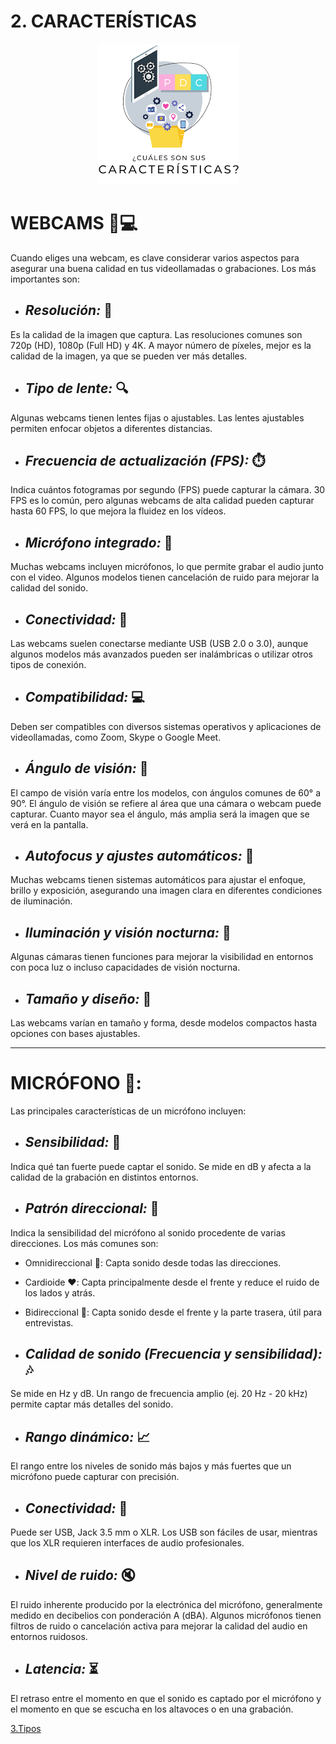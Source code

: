 # 2. CARACTERÍSTICAS

<p align="center">
  <img src="/img/caracteristicas.png" alt="![caracteristicas](/img/caracteristicas.png)" />
</p>  


# WEBCAMS 📸💻

Cuando eliges una webcam, es clave considerar varios aspectos para asegurar una buena calidad en tus videollamadas o grabaciones. Los más importantes son:

* ## *Resolución:* 🌟
Es la calidad de la imagen que captura. Las resoluciones comunes son 720p (HD), 1080p (Full HD) y 4K. A mayor número de píxeles, mejor es la calidad de la imagen, ya que se pueden ver más detalles.

* ## *Tipo de lente:* 🔍
Algunas webcams tienen lentes fijas o ajustables. Las lentes ajustables permiten enfocar objetos a diferentes distancias.

* ## *Frecuencia de actualización (FPS):* ⏱️
Indica cuántos fotogramas por segundo (FPS) puede capturar la cámara. 30 FPS es lo común, pero algunas webcams de alta calidad pueden capturar hasta 60 FPS, lo que mejora la fluidez en los vídeos.

* ## *Micrófono integrado:* 🎤
Muchas webcams incluyen micrófonos, lo que permite grabar el audio junto con el video. Algunos modelos tienen cancelación de ruido para mejorar la calidad del sonido.

* ## *Conectividad:* 🔌
Las webcams suelen conectarse mediante USB (USB 2.0 o 3.0), aunque algunos modelos más avanzados pueden ser inalámbricas o utilizar otros tipos de conexión.

* ## *Compatibilidad:* 💻
Deben ser compatibles con diversos sistemas operativos y aplicaciones de videollamadas, como Zoom, Skype o Google Meet.

* ## *Ángulo de visión:* 👀
El campo de visión varía entre los modelos, con ángulos comunes de 60° a 90°. El ángulo de visión se refiere al área que una cámara o webcam puede capturar. Cuanto mayor sea el ángulo, más amplia será la imagen que se verá en la pantalla.

* ## *Autofocus y ajustes automáticos:* 🔧
Muchas webcams tienen sistemas automáticos para ajustar el enfoque, brillo y exposición, asegurando una imagen clara en diferentes condiciones de iluminación.

* ## *Iluminación y visión nocturna:* 🌙
Algunas cámaras tienen funciones para mejorar la visibilidad en entornos con poca luz o incluso capacidades de visión nocturna.

* ## *Tamaño y diseño:* 📏
Las webcams varían en tamaño y forma, desde modelos compactos hasta opciones con bases ajustables.



---



# MICRÓFONO 🎤:


Las principales características de un micrófono incluyen:

* ## *Sensibilidad:* 📢
Indica qué tan fuerte puede captar el sonido. Se mide en dB y afecta a la calidad de la grabación en distintos entornos.

* ## *Patrón direccional:* 🔄
Indica la sensibilidad del micrófono al sonido procedente de varias direcciones. Los más comunes son:

  *  Omnidireccional 🔵: Capta sonido desde todas las direcciones.
  *  Cardioide ❤️: Capta principalmente desde el frente y reduce el ruido de los lados y atrás.
  *  Bidireccional 🔄: Capta sonido desde el frente y la parte trasera, útil para entrevistas.

* ## *Calidad de sonido (Frecuencia y sensibilidad):* 🎶
Se mide en Hz y dB. Un rango de frecuencia amplio (ej. 20 Hz - 20 kHz) permite captar más detalles del sonido.

* ## *Rango dinámico:* 📈
El rango entre los niveles de sonido más bajos y más fuertes que un micrófono puede capturar con precisión.

* ## *Conectividad:* 🔌
Puede ser USB, Jack 3.5 mm o XLR. Los USB son fáciles de usar, mientras que los XLR requieren interfaces de audio profesionales.

* ## *Nivel de ruido:* 🔇
El ruido inherente producido por la electrónica del micrófono, generalmente medido en decibelios con ponderación A (dBA). Algunos micrófonos tienen filtros de ruido o cancelación activa para mejorar la calidad del audio en entornos ruidosos.

* ## *Latencia:* ⏳
El retraso entre el momento en que el sonido es captado por el micrófono y el momento en que se escucha en los altavoces o en una grabación.

[3.Tipos](3.Tipos.md)
